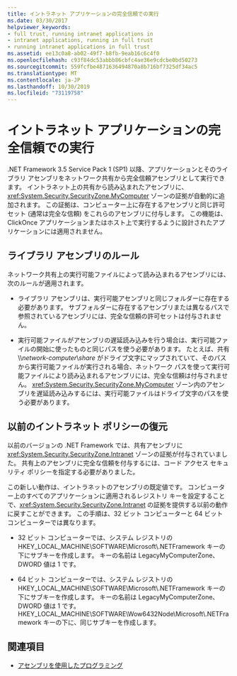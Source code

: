 ```yaml
---
title: イントラネット アプリケーションの完全信頼での実行
ms.date: 03/30/2017
helpviewer_keywords:
- full trust, running intranet applications in
- intranet applications, running in full trust
- running intranet applications in full trust
ms.assetid: ee13c0a8-ab02-49f7-b8fb-9eab16c6c4f0
ms.openlocfilehash: c93f84dc53abbb86cbfc4ae36e9cdcbe0bd50273
ms.sourcegitcommit: 559fcfbe4871636494870a8b716bf7325df34ac5
ms.translationtype: MT
ms.contentlocale: ja-JP
ms.lasthandoff: 10/30/2019
ms.locfileid: "73119758"
---
```

# <a name="running-intranet-applications-in-full-trust"></a>イントラネット アプリケーションの完全信頼での実行

.NET Framework 3.5 Service Pack 1 (SP1) 以降、アプリケーションとそのライブラリ アセンブリをネットワーク共有から完全信頼アセンブリとして実行できます。 イントラネット上の共有から読み込まれたアセンブリに、<xref:System.Security.SecurityZone.MyComputer> ゾーンの証拠が自動的に追加されます。 この証拠は、コンピューター上に存在するアセンブリと同じ許可セット (通常は完全な信頼) をこれらのアセンブリに付与します。 この機能は、ClickOnce アプリケーションまたはホスト上で実行するように設計されたアプリケーションには適用されません。  
  
## <a name="rules-for-library-assemblies"></a>ライブラリ アセンブリのルール  

ネットワーク共有上の実行可能ファイルによって読み込まれるアセンブリには、次のルールが適用されます。  
  
- ライブラリ アセンブリは、実行可能アセンブリと同じフォルダーに存在する必要があります。 サブフォルダーに存在するアセンブリまたは異なるパスで参照されているアセンブリには、完全な信頼の許可セットは付与されません。  
  
- 実行可能ファイルがアセンブリの遅延読み込みを行う場合は、実行可能ファイルの開始に使ったものと同じパスを使う必要があります。 たとえば、共有 \\\\*network-computer*\\*share* がドライブ文字にマップされていて、そのパスから実行可能ファイルが実行される場合、ネットワーク パスを使って実行可能ファイルにより読み込まれるアセンブリには、完全な信頼は付与されません。 <xref:System.Security.SecurityZone.MyComputer> ゾーン内のアセンブリを遅延読み込みするには、実行可能ファイルはドライブ文字のパスを使う必要があります。  
  
## <a name="restoring-the-former-intranet-policy"></a>以前のイントラネット ポリシーの復元  

以前のバージョンの .NET Framework では、共有アセンブリに <xref:System.Security.SecurityZone.Intranet> ゾーンの証拠が付与されていました。 共有上のアセンブリに完全な信頼を付与するには、コード アクセス セキュリティ ポリシーを指定する必要がありました。  
  
この新しい動作は、イントラネットのアセンブリの既定値です。 コンピューター上のすべてのアプリケーションに適用されるレジストリ キーを設定することで、<xref:System.Security.SecurityZone.Intranet> の証拠を提供する以前の動作に戻すことができます。 この手順は、32 ビット コンピューターと 64 ビット コンピューターでは異なります。  
  
- 32 ビット コンピューターでは、システム レジストリの HKEY_LOCAL_MACHINE\SOFTWARE\Microsoft\\.NETFramework キーの下にサブキーを作成します。 キーの名前は LegacyMyComputerZone、DWORD 値は 1 です。  
  
- 64 ビット コンピューターでは、システム レジストリの HKEY_LOCAL_MACHINE\SOFTWARE\Microsoft\\.NETFramework キーの下にサブキーを作成します。 キーの名前は LegacyMyComputerZone、DWORD 値は 1 です。 HKEY_LOCAL_MACHINE\SOFTWARE\Wow6432Node\Microsoft\\.NETFramework キーの下に、同じサブキーを作成します。  
  
## <a name="see-also"></a>関連項目

- [アセンブリを使用したプログラミング](../../standard/assembly/program.md)
